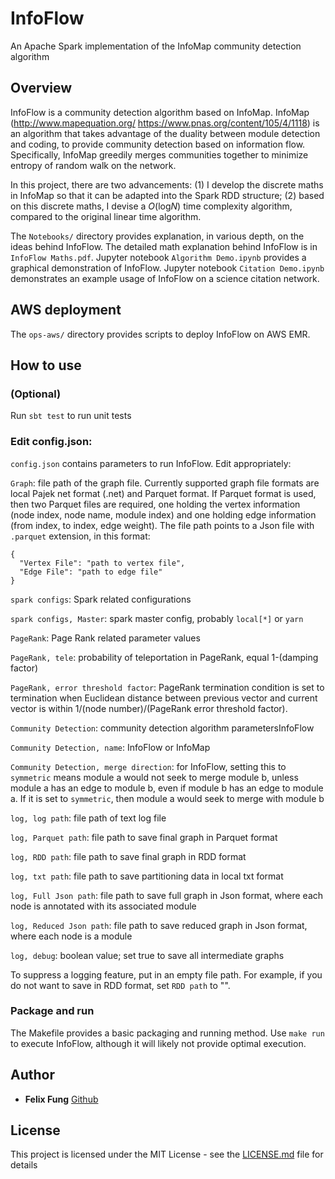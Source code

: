 # InfoFlow
An Apache Spark implementation of the InfoMap community detection algorithm

## Overview

InfoFlow is a community detection algorithm based on InfoMap. InfoMap (http://www.mapequation.org/ https://www.pnas.org/content/105/4/1118) is an algorithm that takes advantage of the duality between module detection and coding, to provide community detection based on information flow. Specifically, InfoMap greedily merges communities together to minimize entropy of random walk on the network.

In this project, there are two advancements: (1) I develop the discrete maths in InfoMap so that it can be adapted into the Spark RDD structure; (2) based on this discrete maths, I devise a $O(\mathrm{log}N)$ time complexity algorithm, compared to the original linear time algorithm.

The `Notebooks/` directory provides explanation, in various depth, on the ideas behind InfoFlow. The detailed math explanation behind InfoFlow is in `InfoFlow Maths.pdf`. Jupyter notebook `Algorithm Demo.ipynb` provides a graphical demonstration of InfoFlow. Jupyter notebook `Citation Demo.ipynb` demonstrates an example usage of InfoFlow on a science citation network.

## AWS deployment

The `ops-aws/` directory provides scripts to deploy InfoFlow on AWS EMR.

## How to use

### (Optional)

Run `sbt test` to run unit tests

### Edit config.json:

  `config.json` contains parameters to run InfoFlow. Edit appropriately:

  `Graph`: file path of the graph file. Currently supported graph file formats are local Pajek net format (.net) and Parquet format. If Parquet format is used, then two Parquet files are required, one holding the vertex information (node index, node name, module index) and one holding edge information (from index, to index, edge weight). The file path points to a Json file with `.parquet` extension, in this format:
```
{
  "Vertex File": "path to vertex file",
  "Edge File": "path to edge file"
}
```

  `spark configs`: Spark related configurations

  `spark configs, Master`: spark master config, probably `local[*]` or `yarn`

  `PageRank`: Page Rank related parameter values

  `PageRank, tele`: probability of teleportation in PageRank, equal 1-(damping factor)

  `PageRank, error threshold factor`: PageRank termination condition is set to termination when Euclidean distance between previous vector and current vector is within 1/(node number)/(PageRank error threshold factor).

  `Community Detection`: community detection algorithm parametersInfoFlow

  `Community Detection, name`: InfoFlow or InfoMap

  `Community Detection, merge direction`: for InfoFlow, setting this to `symmetric` means module a would not seek to merge module b, unless module a has an edge to module b, even if module b has an edge to module a. If it is set to `symmetric`, then module a would seek to merge with module b

  `log, log path`: file path of text log file

  `log, Parquet path`: file path to save final graph in Parquet format

  `log, RDD path`: file path to save final graph in RDD format

  `log, txt path`: file path to save partitioning data in local txt format

  `log, Full Json path`: file path to save full graph in Json format, where each node is annotated with its associated module

  `log, Reduced Json path`: file path to save reduced graph in Json format, where each node is a module

  `log, debug`: boolean value; set true to save all intermediate graphs

To suppress a logging feature, put in an empty file path. For example, if you do not want to save in RDD format, set `RDD path` to "".

### Package and run

The Makefile provides a basic packaging and running method. Use `make run` to execute InfoFlow, although it will likely not provide optimal execution.

## Author

* **Felix Fung** [Github](https://github.com/felixfung)

## License

This project is licensed under the MIT License - see the [LICENSE.md](LICENSE.md) file for details
